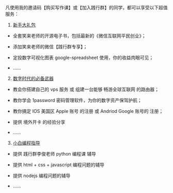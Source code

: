 凡使用我的邀请码【购买写作课】或【加入践行群】的同学，都可以享受以下超值服务：
1. [新手大礼包]()
  - 全套笑来老师的开源电子书，包括最新的《微信互联网平民创业》；

  - 添加笑来老师的微信【践行群专享】；

  - 定投数字可视化图表 google-spreadsheet 使用，你的收益肉眼可见；

  - ……

2. [数字时代的必备武器]()
  - 教会你搭建自己的 vps 服务 或 组建一台能够 畅游全球互联网 的路由器；

  - 教你学会 1password 密码管理软件，为你的数字资产保驾护航；

  - 教你搞定 IOS 美国区 Apple 账号 的注册 或 Andriod Google 账号的 注册；

  - 提供 境外开卡 的经验分享

  - ……

3. [小白编程指导]()
  - 提供 践行群李俊老师 python 编程课 辅导

  - 提供 html + css + javascript 编程问题的辅导

  - 提供 nodejs 编程问题的辅导

  - ……